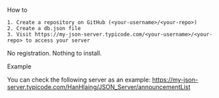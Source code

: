 How to

    1. Create a repository on GitHub (<your-username>/<your-repo>)
    2. Create a db.json file
    3. Visit https://my-json-server.typicode.com/<your-username>/<your-repo> to access your server

No registration. Nothing to install.

Example

You can check the following server as an example:
https://my-json-server.typicode.com/HanHlaing/JSON_Server/announcementList
